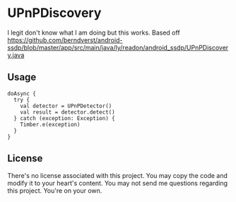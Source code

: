 # UPnPDiscovery

I legit don't know what I am doing but this works. Based off https://github.com/berndverst/android-ssdp/blob/master/app/src/main/java/ly/readon/android_ssdp/UPnPDiscovery.java

## Usage

```
doAsync {
  try {
    val detector = UPnPDetector()
    val result = detector.detect()
  } catch (exception: Exception) {
    Timber.e(exception)
  }
}
```

## License

There's no license associated with this project. You may copy the code and modify it to your heart's content. You may not send me questions regarding this project. You're on your own.
